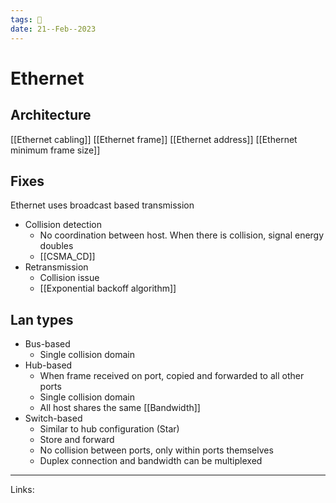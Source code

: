 ```yaml
---
tags: 🌱
date: 21--Feb--2023
---
```


# Ethernet

## Architecture
[[Ethernet cabling]]
[[Ethernet frame]]
[[Ethernet address]]
[[Ethernet minimum frame size]]

## Fixes
Ethernet uses broadcast based transmission
- Collision detection
    - No coordination between host. When there is collision, signal energy doubles
    - [[CSMA_CD]]
- Retransmission
    - Collision issue
    - [[Exponential backoff algorithm]]

## Lan types
- Bus-based
    - Single collision domain
- Hub-based
    - When frame received on port, copied and forwarded to all other ports
    - Single collision domain
    - All host shares the same [[Bandwidth]]
- Switch-based
    - Similar to hub configuration (Star)
    - Store and forward
    - No collision between ports, only within ports themselves
    - Duplex connection and bandwidth can be multiplexed

---
Links: 